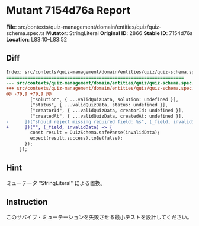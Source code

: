# Mutant 7154d76a Report

**File**: src/contexts/quiz-management/domain/entities/quiz/quiz-schema.spec.ts
**Mutator**: StringLiteral
**Original ID**: 2866
**Stable ID**: 7154d76a
**Location**: L83:10–L83:52

## Diff

```diff
Index: src/contexts/quiz-management/domain/entities/quiz/quiz-schema.spec.ts
===================================================================
--- src/contexts/quiz-management/domain/entities/quiz/quiz-schema.spec.ts	original
+++ src/contexts/quiz-management/domain/entities/quiz/quiz-schema.spec.ts	mutated #2866
@@ -79,9 +79,9 @@
         ["solution", { ...validQuizData, solution: undefined }],
         ["status", { ...validQuizData, status: undefined }],
         ["creatorId", { ...validQuizData, creatorId: undefined }],
         ["createdAt", { ...validQuizData, createdAt: undefined }],
-      ])("should reject missing required field: %s", (_field, invalidData) => {
+      ])("", (_field, invalidData) => {
         const result = QuizSchema.safeParse(invalidData);
         expect(result.success).toBe(false);
       });
     });
```

## Hint

ミューテータ "StringLiteral" による置換。

## Instruction

このサバイブ・ミューテーションを失敗させる最小テストを設計してください。
